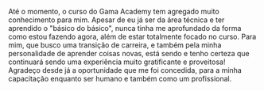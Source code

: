 Até o momento, o curso do Gama Academy tem agregado muito conhecimento para mim. Apesar de eu já ser da área técnica e ter aprendido o "básico do básico", nunca tinha me aprofundado da forma como estou fazendo agora, além de estar totalmente focado no curso.
Para mim, que busco uma transição de carreira, e também pela minha personalidade de aprender coisas novas, está sendo e tenho certeza que continuará sendo uma experiência muito gratificante e proveitosa!
Agradeço desde já a oportunidade que me foi concedida, para a minha capacitação enquanto ser humano e também como um profissional.